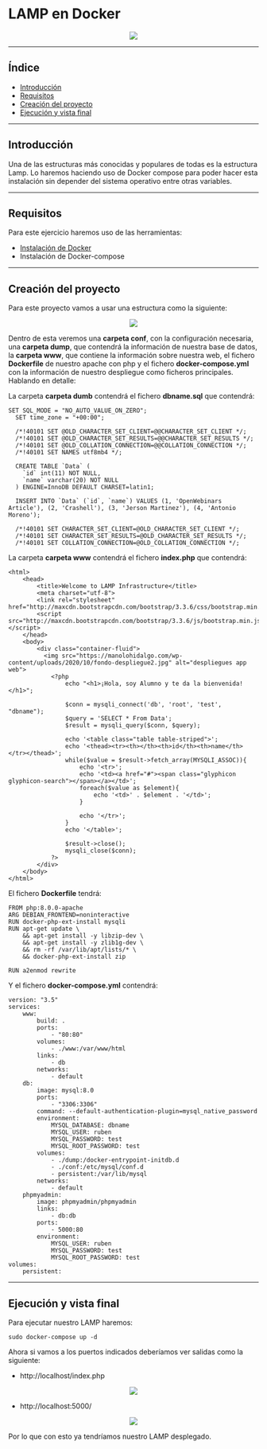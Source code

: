 # LAMP en Docker

<div align="center">
    <img src="../Imágenes/LAMP en Docker/Portada.png"/>
</div>

---

## Índice

- [Introducción](https://github.com/RubenGonz/Despliegues/blob/main/Docker/LAMP%20en%20Docker.md#introducci%C3%B3n)
- [Requisitos](https://github.com/RubenGonz/Despliegues/blob/main/Docker/LAMP%20en%20Docker.md#requisitos)
- [Creación del proyecto](https://github.com/RubenGonz/Despliegues/blob/main/Docker/LAMP%20en%20Docker.md#creaci%C3%B3n-del-proyecto)
- [Ejecución y vista final](https://github.com/RubenGonz/Despliegues/blob/main/Docker/LAMP%20en%20Docker.md#ejecuci%C3%B3n-y-vista-final)

---

## Introducción

Una de las estructuras más conocidas y populares de todas es la estructura Lamp. Lo haremos haciendo uso de Docker compose para poder hacer esta instalación sin depender del sistema operativo entre otras variables.

---

## Requisitos

Para este ejercicio haremos uso de las herramientas:

- [Instalación de Docker](https://github.com/RubenGonz/Despliegues/blob/main/Docker/Instalaci%C3%B3n%20de%20Docker.md)
- Instalación de Docker-compose

---

## Creación del proyecto 

Para este proyecto vamos a usar una estructura como la siguiente:

<div align="center">
    <img src="../Imágenes/LAMP en Docker/Estructura.png"/>
</div>

Dentro de esta veremos una __carpeta conf__, con la configuración necesaria, una __carpeta dump__, que contendrá la información de nuestra base de datos, la __carpeta www__, que contiene la información sobre nuestra web, el fichero __Dockerfile__ de nuestro apache con php y el fichero __docker-compose.yml__ con la información de nuestro despliegue como ficheros principales. Hablando en detalle:

La carpeta __carpeta dumb__ contendrá el fichero __dbname.sql__ que contendrá:

```
SET SQL_MODE = "NO_AUTO_VALUE_ON_ZERO";
  SET time_zone = "+00:00";

  /*!40101 SET @OLD_CHARACTER_SET_CLIENT=@@CHARACTER_SET_CLIENT */;
  /*!40101 SET @OLD_CHARACTER_SET_RESULTS=@@CHARACTER_SET_RESULTS */;
  /*!40101 SET @OLD_COLLATION_CONNECTION=@@COLLATION_CONNECTION */;
  /*!40101 SET NAMES utf8mb4 */;

  CREATE TABLE `Data` (
    `id` int(11) NOT NULL,
    `name` varchar(20) NOT NULL
  ) ENGINE=InnoDB DEFAULT CHARSET=latin1;

  INSERT INTO `Data` (`id`, `name`) VALUES (1, 'OpenWebinars Article'), (2, 'Crashell'), (3, 'Jerson Martinez'), (4, 'Antonio Moreno');

  /*!40101 SET CHARACTER_SET_CLIENT=@OLD_CHARACTER_SET_CLIENT */;
  /*!40101 SET CHARACTER_SET_RESULTS=@OLD_CHARACTER_SET_RESULTS */;
  /*!40101 SET COLLATION_CONNECTION=@OLD_COLLATION_CONNECTION */;
```

La carpeta __carpeta www__ contendrá el fichero __index.php__ que contendrá:

```
<html>
    <head>
        <title>Welcome to LAMP Infrastructure</title>
        <meta charset="utf-8">
        <link rel="stylesheet" href="http://maxcdn.bootstrapcdn.com/bootstrap/3.3.6/css/bootstrap.min.css">
        <script src="http://maxcdn.bootstrapcdn.com/bootstrap/3.3.6/js/bootstrap.min.js"></script>
    </head>
    <body>
        <div class="container-fluid">
          <img src="https://manolohidalgo.com/wp-content/uploads/2020/10/fondo-despliegue2.jpg" alt="despliegues app web">
            <?php
                echo "<h1>¡Hola, soy Alumno y te da la bienvenida!</h1>";

                $conn = mysqli_connect('db', 'root', 'test', "dbname");
                $query = 'SELECT * From Data';
                $result = mysqli_query($conn, $query);

                echo '<table class="table table-striped">';
                echo '<thead><tr><th></th><th>id</th><th>name</th></tr></thead>';
                while($value = $result->fetch_array(MYSQLI_ASSOC)){
                    echo '<tr>';
                    echo '<td><a href="#"><span class="glyphicon glyphicon-search"></span></a></td>';
                    foreach($value as $element){
                        echo '<td>' . $element . '</td>';
                    }

                    echo '</tr>';
                }
                echo '</table>';

                $result->close();
                mysqli_close($conn);
            ?>
        </div>
    </body>
</html>
```

El fichero __Dockerfile__ tendrá:

```
FROM php:8.0.0-apache
ARG DEBIAN_FRONTEND=noninteractive
RUN docker-php-ext-install mysqli
RUN apt-get update \
    && apt-get install -y libzip-dev \
    && apt-get install -y zlib1g-dev \
    && rm -rf /var/lib/apt/lists/* \
    && docker-php-ext-install zip

RUN a2enmod rewrite
```

Y el fichero __docker-compose.yml__ contendrá:

```
version: "3.5"
services:
    www:
        build: .
        ports:
            - "80:80"
        volumes:
            - ./www:/var/www/html
        links:
            - db
        networks:
            - default
    db:
        image: mysql:8.0
        ports:
            - "3306:3306"
        command: --default-authentication-plugin=mysql_native_password
        environment:
            MYSQL_DATABASE: dbname
            MYSQL_USER: ruben
            MYSQL_PASSWORD: test
            MYSQL_ROOT_PASSWORD: test
        volumes:
            - ./dump:/docker-entrypoint-initdb.d
            - ./conf:/etc/mysql/conf.d
            - persistent:/var/lib/mysql
        networks:
            - default
    phpmyadmin:
        image: phpmyadmin/phpmyadmin
        links:
            - db:db
        ports:
            - 5000:80
        environment:
            MYSQL_USER: ruben
            MYSQL_PASSWORD: test
            MYSQL_ROOT_PASSWORD: test
volumes:
    persistent:
```

---

## Ejecución y vista final

Para ejecutar nuestro LAMP haremos:

```console
sudo docker-compose up -d
```

Ahora si vamos a los puertos indicados deberíamos ver salidas como la siguiente:

- http://localhost/index.php

<div align="center">
    <img src="../Imágenes/LAMP en Docker/Web.png"/>
</div>

- http://localhost:5000/

<div align="center">
    <img src="../Imágenes/LAMP en Docker/Php.png"/>
</div>

Por lo que con esto ya tendríamos nuestro LAMP desplegado.